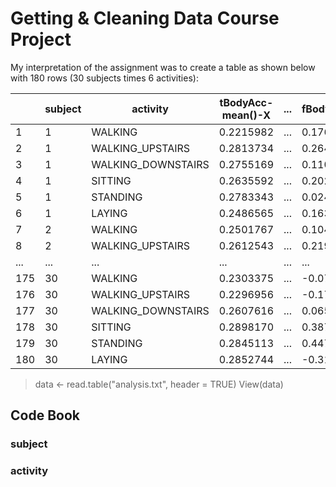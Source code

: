 # Getting &amp; Cleaning Data Course Project

My interpretation of the assignment was to create a table as shown below with 180 rows (30 subjects times 6 activities): 

|     | subject | activity           | tBodyAcc-mean()-X | ... | fBodyBodyGyroJerkMag.meanFreq() |
|-----|---------|--------------------|-------------------|-----|---------------------------------|
| 1   | 1       | WALKING            | 0.2215982         | ... |             0.17648591          |
| 2   | 1       | WALKING_UPSTAIRS   | 0.2813734         | ... |             0.26480151          |
| 3   | 1       | WALKING_DOWNSTAIRS | 0.2755169         | ... |             0.11069770          |
| 4   | 1       | SITTING            | 0.2635592         | ... |             0.20294938          |
| 5   | 1       | STANDING           | 0.2783343         | ... |             0.02473671          |
| 6   | 1       | LAYING             | 0.2486565         | ... |             0.16376532          |
| 7   | 2       | WALKING            | 0.2501767         | ... |             0.10442295          |
| 8   | 2       | WALKING_UPSTAIRS   | 0.2612543         | ... |             0.21937125          |
| ... | ...     | ...                | ...               | ... | ...          |
| 175 | 30      | WALKING            | 0.2303375         | ... |            -0.07829348          |
| 176 | 30      | WALKING_UPSTAIRS   | 0.2296956         | ... |            -0.17407947          |
| 177 | 30      | WALKING_DOWNSTAIRS | 0.2607616         | ... |             0.06568364          |
| 178 | 30      | SITTING            | 0.2898170         | ... |             0.38799845          |
| 179 | 30      | STANDING           | 0.2845113         | ... |             0.44740104          |
| 180 | 30      | LAYING             | 0.2852744         | ... |            -0.31972324          |

> data <- read.table("analysis.txt", header = TRUE) 
> View(data)

## Code Book

### subject

### activity

